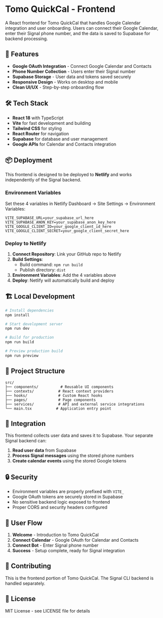 # Tomo QuickCal - Frontend

A React frontend for Tomo QuickCal that handles Google Calendar integration and user onboarding. Users can connect their Google Calendar, enter their Signal phone number, and the data is saved to Supabase for backend processing.

## 🚀 Features

- **Google OAuth Integration** - Connect Google Calendar and Contacts
- **Phone Number Collection** - Users enter their Signal number
- **Supabase Storage** - User data and tokens saved securely
- **Responsive Design** - Works on desktop and mobile
- **Clean UI/UX** - Step-by-step onboarding flow

## 🛠️ Tech Stack

- **React 18** with TypeScript
- **Vite** for fast development and building
- **Tailwind CSS** for styling
- **React Router** for navigation
- **Supabase** for database and user management
- **Google APIs** for Calendar and Contacts integration

## 📦 Deployment

This frontend is designed to be deployed to **Netlify** and works independently of the Signal backend.

### Environment Variables

Set these 4 variables in Netlify Dashboard → Site Settings → Environment Variables:

```
VITE_SUPABASE_URL=your_supabase_url_here
VITE_SUPABASE_ANON_KEY=your_supabase_anon_key_here
VITE_GOOGLE_CLIENT_ID=your_google_client_id_here
VITE_GOOGLE_CLIENT_SECRET=your_google_client_secret_here
```

### Deploy to Netlify

1. **Connect Repository**: Link your GitHub repo to Netlify
2. **Build Settings**: 
   - Build command: `npm run build`
   - Publish directory: `dist`
3. **Environment Variables**: Add the 4 variables above
4. **Deploy**: Netlify will automatically build and deploy

## 🏗️ Local Development

```bash
# Install dependencies
npm install

# Start development server
npm run dev

# Build for production
npm run build

# Preview production build
npm run preview
```

## 📁 Project Structure

```
src/
├── components/          # Reusable UI components
├── contexts/           # React context providers
├── hooks/              # Custom React hooks
├── pages/              # Page components
├── services/           # API and external service integrations
└── main.tsx           # Application entry point
```

## 🔗 Integration

This frontend collects user data and saves it to Supabase. Your separate Signal backend can:

1. **Read user data** from Supabase
2. **Process Signal messages** using the stored phone numbers
3. **Create calendar events** using the stored Google tokens

## 🔒 Security

- Environment variables are properly prefixed with `VITE_`
- Google OAuth tokens are securely stored in Supabase
- No sensitive backend logic exposed to frontend
- Proper CORS and security headers configured

## 📱 User Flow

1. **Welcome** - Introduction to Tomo QuickCal
2. **Connect Calendar** - Google OAuth for Calendar and Contacts
3. **Connect Bot** - Enter Signal phone number
4. **Success** - Setup complete, ready for Signal integration

## 🤝 Contributing

This is the frontend portion of Tomo QuickCal. The Signal CLI backend is handled separately.

## 📄 License

MIT License - see LICENSE file for details